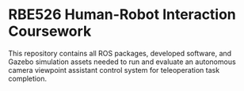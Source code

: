 # RBE526 Human-Robot Interaction Coursework

This repository contains all ROS packages, developed software, and Gazebo simulation assets needed to run and evaluate an autonomous camera viewpoint assistant control system for teleoperation task completion.
